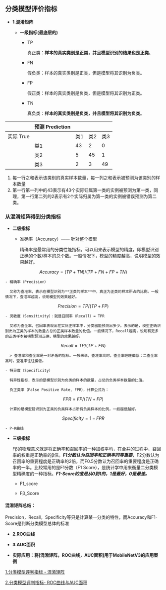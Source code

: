 ## 分类模型评价指标

- **1.混淆矩阵**

  - **一级指标(最底层的)**

    - TP

      真正类：**样本的真实类别是正类，并且模型识别的结果也是正类**。

    - FN

      假负类：样本的真实类别是正类，但是模型将其识别为负类。

    - FP

      假正类：样本的真实类别是负类，但是模型将其识别为正类。

    - TN

      真负类：**样本的真实类别是负类，并且模型将其识别为负类**。

||预测 Prediction||||
|-|-|-|-|-|
|实际 True||类1|类2|类3|
||类1|43|2|0|
||类2|5|45|1|
||类3|2|3|49|


  1. 每一行之和表示该类别的真实样本数量，每一列之和表示被预测为该类别的样本数量
  2. 第一行第一列中的43表示有43个实际归属第一类的实例被预测为第一类，同理，第一行第二列的2表示有2个实际归属为第一类的实例被错误预测为第二类。

  ### 从混淆矩阵得到分类指标

  - **二级指标**

    - 准确率（Accuracy）—— 针对整个模型

      精确率是最常用的分类性能指标。可以用来表示模型的精度，即模型识别正确的个数/样本的总个数。一般情况下，模型的精度越高，说明模型的效果越好。

$$
Accuracy = (TP+TN)/(TP+FN+FP+TN)
$$

    - 精确率（Precision）

      又称为查准率，表示在模型识别为**正类的样本**中，真正为正类的样本所占的比例。一般情况下，查准率越高，说明模型的效果越好。

$$
Precision = TP/(TP+FP)
$$

    - 灵敏度（Sensitivity）：就是召回率（Recall）= TPR

      又称为查全率，召回率表现出在实际正样本中，分类器能预测出多少。表示的是，模型正确识别出为正类的样本的数量占总的正类样本数量的比值。一般情况下，Recall越高，说明有更多的正类样本被模型预测正确，模型的效果越好。

$$
Recall = TP/(TP+FN)
$$

      

      > 查准率和查全率是一对矛盾的指标。一般来说，查准率高时，查全率旺旺偏低；二查全率高时，查准率往往偏低。

    - 特异度（Specificity）

      特异性指标，表示的是模型识别为负类的样本的数量，占总的负类样本数量的比值。

      负正类率（False Positive Rate, FPR），计算公式为：

$$
FPR=FP/(TN+FP)
$$

      计算的是模型错识别为正类的负类样本占所有负类样本的比例，一般越低越好。

$$
Specificity = 1 - FPR
$$

    - P-R曲线

  - **三级指标**

    Fβ的物理意义就是将正确率和召回率的一种加权平均，在合并的过程中，召回率的权重是正确率的β倍。***F1分数认为召回率和正确率同等重要***，F2分数认为召回率的重要程度是正确率的2倍，而F0.5分数认为召回率的重要程度是正确率的一半。比较常用的是F1分数（F1 Score），是统计学中用来衡量二分类模型精确度的一种指标。***F1-Score的值是从0到1的，1是最好，0是最差。***

    - F1_score 

    - Fβ_Score

  #### 混淆矩阵总结：

  Precision，Recall，Specificity等只是计算某一分类的特性，而Accuracy和F1-Score是判断分类模型总体的标准

- **2.ROC曲线**

- **3.AUC面积**

- **实际应用：将[混淆矩阵，ROC曲线，AUC面积]用于MobileNetV3的应用案例**



[1.分类模型评判指标 - 混淆矩阵](https://www.wolai.com/88n2SjzMd1KpJyZL8bzebB)

[2.分类模型评判指标- ROC曲线与AUC面积](https://www.wolai.com/89brHhKdj5ZYNyXEe1kf2m)
